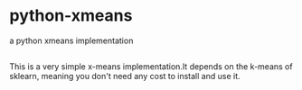 # python-xmeans
a python xmeans implementation

## 

This is a very simple x-means implementation.It depends on the k-means of sklearn, meaning you don't need any cost to install and use it.
